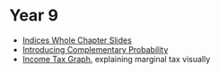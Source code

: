 # Year 9

* [Indices Whole Chapter Slides](static\pdfs\my_resources\year9-indices-slides.pdf)
* [Introducing Complementary Probability](static\pdfs\my_resources\complementary-probability-lesson-plan.pdf)
* [Income Tax Graph](https://www.geogebra.org/m/q59cepde), explaining marginal tax visually
